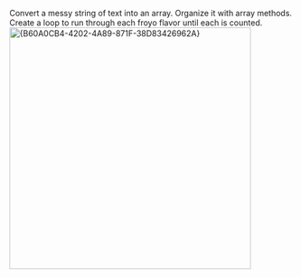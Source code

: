 Convert a messy string of text into an array. Organize it with array methods. Create a loop to run through each froyo flavor until each is counted. 
<img width="427" alt="{B60A0CB4-4202-4A89-871F-38D83426962A}" src="https://github.com/user-attachments/assets/acb339e4-0d87-4102-a2b9-596b34a11527">
